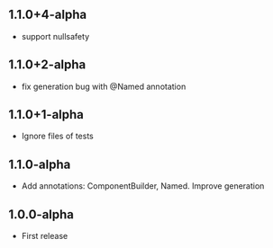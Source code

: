 ## 1.1.0+4-alpha

* support nullsafety

## 1.1.0+2-alpha

* fix generation bug with @Named annotation

## 1.1.0+1-alpha

* Ignore files of tests

## 1.1.0-alpha

* Add annotations: ComponentBuilder, Named. Improve generation

## 1.0.0-alpha

* First release
